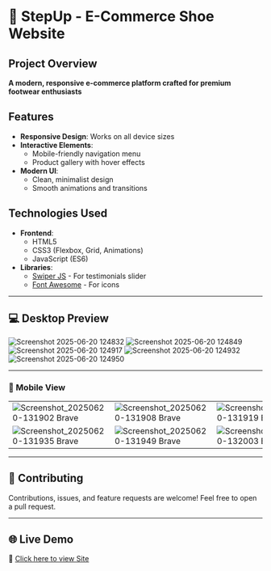 # 👟 StepUp - E-Commerce Shoe Website


## Project Overview

**A modern, responsive e-commerce platform crafted for premium footwear enthusiasts**


## Features

- **Responsive Design**: Works on all device sizes
- **Interactive Elements**:
  - Mobile-friendly navigation menu
  - Product gallery with hover effects
- **Modern UI**:
  - Clean, minimalist design
  - Smooth animations and transitions


## Technologies Used

- **Frontend**:
  - HTML5
  - CSS3 (Flexbox, Grid, Animations)
  - JavaScript (ES6)
- **Libraries**:
  - [Swiper JS](https://swiperjs.com/) - For testimonials slider
  - [Font Awesome](https://fontawesome.com/) - For icons


---


## 💻 Desktop Preview

![Screenshot 2025-06-20 124832](https://github.com/user-attachments/assets/38dc8b9f-9783-49ba-b18e-cf45a0fd8d0a)
![Screenshot 2025-06-20 124849](https://github.com/user-attachments/assets/6a7c5f8e-eed0-4b72-98b9-f9cdcb5d5af6)
![Screenshot 2025-06-20 124917](https://github.com/user-attachments/assets/71fdb9a1-768f-45fd-828c-564cf601689b)
![Screenshot 2025-06-20 124932](https://github.com/user-attachments/assets/e39df582-eb08-494c-a914-5aab5d5ecf98)
![Screenshot 2025-06-20 124950](https://github.com/user-attachments/assets/0b2db019-ead3-41b9-a044-5eebd1fa1507)


---


### 📱 Mobile View

| | | | |
|---|---|---|---|
![Screenshot_20250620-131902 Brave](https://github.com/user-attachments/assets/89a41a66-9d11-4ebe-bdcd-2ea73bd68b69) | ![Screenshot_20250620-131908 Brave](https://github.com/user-attachments/assets/90616fa3-6c22-4b53-b7c6-75562fbd555b) | ![Screenshot_20250620-131919 Brave](https://github.com/user-attachments/assets/5b97b9d6-d436-4310-83b8-fad3250ed241) | ![Screenshot_20250620-131929 Brave](https://github.com/user-attachments/assets/74dcef13-c10d-47a1-84d7-c18bd948df30) |
![Screenshot_20250620-131935 Brave](https://github.com/user-attachments/assets/e86dbc7e-988f-4293-b6ad-5a119e2d5d50) | ![Screenshot_20250620-131949 Brave](https://github.com/user-attachments/assets/8feebac7-3f6b-4b7b-a7b0-feb92ff34b12) | ![Screenshot_20250620-132003 Brave](https://github.com/user-attachments/assets/798c9c80-f6a9-4cd6-842b-f6d44b355389) | ![Screenshot_20250620-132007 Brave](https://github.com/user-attachments/assets/5f7cd400-9b68-4ebd-9f5b-3f0f9f70e612) | 


---

## 🤝 Contributing

Contributions, issues, and feature requests are welcome!
Feel free to open a pull request.


---


## 🌐 Live Demo

🔗 [Click here to view Site](https://stepup-two.vercel.app/) 


